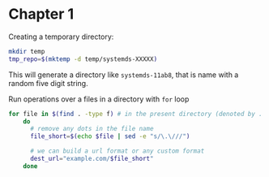 # Chapter 1

Creating a temporary directory:

```bash
mkdir temp
tmp_repo=$(mktemp -d temp/systemds-XXXXX)
```

This will generate a directory like `systemds-11ab8`, that is name with a random five digit string.

Run operations over a files in a directory with `for` loop

```bash
for file in $(find . -type f) # in the present directory (denoted by . ), search for type files (denoted by f) 
    do
      # remove any dots in the file name
      file_short=$(echo $file | sed -e "s/\.\///")

      # we can build a url format or any custom format
      dest_url="example.com/$file_short"
    done
```
